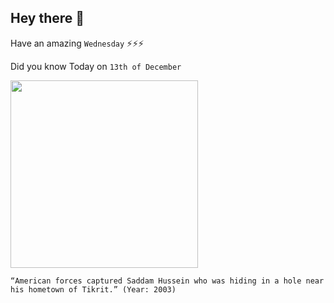 ## Hey there 👋
Have an amazing `Wednesday` ⚡⚡⚡

Did you know Today on `13th of December`
 
 [<img src="https://pbs.twimg.com/media/DuVCBqGUYAE0V-G?format=jpg&name=large" width="300" />](https://www.history.com/this-day-in-history/saddam-hussein-captured) 
 ```
“American forces captured Saddam Hussein who was hiding in a hole near his hometown of Tikrit.” (Year: 2003)
```
